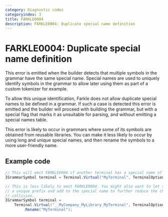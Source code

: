 ```yaml
---
category: Diagnostic codes
categoryindex: 3
title: FARKLE0004
description: FARKLE0004: Duplicate special name definition
---
```

# FARKLE0004: Duplicate special name definition

This error is emitted when the builder detects that multiple symbols in the grammar have the same special name. Special names are used to uniquely identify symbols in the grammar to allow later using them as part of a custom tokenizer for example.

To allow this unique identification, Farkle does not allow duplicate special names to be defined in a grammar. If such a case is detected this error is emitted and the builder will proceed with building the grammar, but with a special flag that marks it as unsuitable for parsing, and without emitting a special names table.

This error is likely to occur in grammars where some of its symbols are obtained from reusable libraries. You can make it less likely to occur by using long and unique special names, and then rename the symbols to a more user-friendly name.

## Example code

```csharp
// This will emit FARKLE0004 if another terminal has a special name of "MyTerminal".
IGrammarSymbol terminal = Terminal.Virtual("MyTerminal", TerminalOptions.SpecialName);

// This is less likely to emit FARKLE0004. You might also want to let the user provide
// a unique prefix and add to the special name to further reduce the chances of a
// collision.
IGrammarSymbol terminal =
    Terminal.Virtual("__MyCompany_MyLibrary_MyTerminal", TerminalOptions.SpecialName)
        .Rename("MyTerminal");
```
